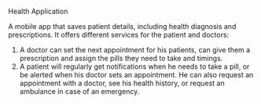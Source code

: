Health Application

A mobile app that saves patient details, including health diagnosis and prescriptions. 
It offers different services for the patient and doctors: 
1. A doctor can set the next appointment for his patients, can give them a prescription and assign the pills they need to take and timings.
2. A patient will regularly get notifications when he needs to take a pill, or be alerted when his doctor sets an appointment. He can also request an appointment with a doctor, see his health history, or request an ambulance in case of an emergency.

